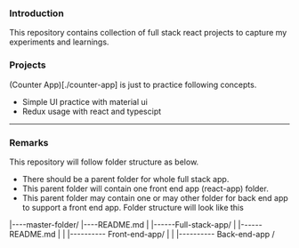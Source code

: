 ### Introduction
This repository contains collection of full stack react projects to capture my experiments and learnings.

### Projects
(Counter App)[./counter-app] is just to practice following concepts.
- Simple UI practice with material ui
- Redux usage with react and typescipt
---

### Remarks
This repository will follow folder structure as below.
- There should be a parent folder for whole full stack app.
- This parent folder will contain one front end app (react-app) folder.
- This parent folder may contain one or may other folder for back end app to support a front end app.
Folder structure will look like this

|----master-folder/
|----README.md
|       |------Full-stack-app/
|       |------README.md
|       |       |---------- Front-end-app/
|       |       |---------- Back-end-app /